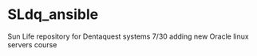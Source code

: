 # SLdq_ansible
Sun Life repository for Dentaquest systems
7/30 adding new Oracle linux servers
course
